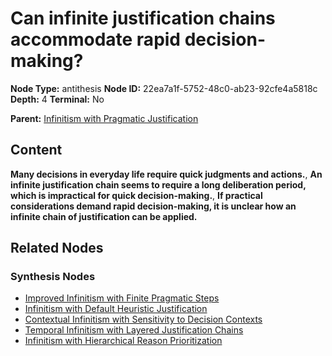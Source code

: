 # Can infinite justification chains accommodate rapid decision-making?

**Node Type:** antithesis
**Node ID:** 22ea7a1f-5752-48c0-ab23-92cfe4a5818c
**Depth:** 4
**Terminal:** No

**Parent:** [Infinitism with Pragmatic Justification](infinitism-with-pragmatic-justification-synthesis-889b8c3d-fddf-4f02-b358-943454384770.md)

## Content

**Many decisions in everyday life require quick judgments and actions.**, **An infinite justification chain seems to require a long deliberation period, which is impractical for quick decision-making.**, **If practical considerations demand rapid decision-making, it is unclear how an infinite chain of justification can be applied.**

## Related Nodes

### Synthesis Nodes

- [Improved Infinitism with Finite Pragmatic Steps](improved-infinitism-with-finite-pragmatic-steps-synthesis-f61ad1ae-6633-4645-950b-4a05b2215bfa.md)
- [Infinitism with Default Heuristic Justification](infinitism-with-default-heuristic-justification-synthesis-00266571-560b-4b68-b40f-9dec77f8f39d.md)
- [Contextual Infinitism with Sensitivity to Decision Contexts](contextual-infinitism-with-sensitivity-to-decision-contexts-synthesis-803672d3-cc7c-4140-b603-a58f51d3e2f6.md)
- [Temporal Infinitism with Layered Justification Chains](temporal-infinitism-with-layered-justification-chains-synthesis-6c0f8430-bc98-41b4-9ad1-32f11c4d4736.md)
- [Infinitism with Hierarchical Reason Prioritization](infinitism-with-hierarchical-reason-prioritization-synthesis-aec0ae4f-105a-4772-9cde-5a5e3b6ace4e.md)
